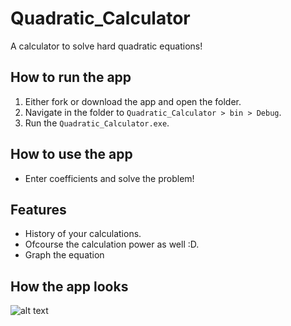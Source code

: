 # Quadratic_Calculator
A calculator to solve hard quadratic equations!

 ## How to run the app
   1. Either fork or download the app and open the folder.
   2. Navigate in the folder to `Quadratic_Calculator > bin > Debug`.
   3. Run the `Quadratic_Calculator.exe`.
 
 ## How to use the app
 - Enter coefficients and solve the problem!
 
 ## Features
 - History of your calculations.
 - Ofcourse the calculation power as well :D.
 - Graph the equation
 
 ## How the app looks
![alt text](https://github.com/PinkFlamingoz/Quadratic_Calculator/blob/master/Quadratic%20Calculator%202023-10-14%2012-28-51.gif)
